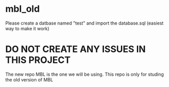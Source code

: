 # mbl_old

Please create a datbase named "test" and import the database.sql (easiest way to make it work)

# DO NOT CREATE ANY ISSUES IN THIS PROJECT

The new repo MBL is the one we will be using. This repo is only for studing the old version of MBL


